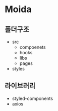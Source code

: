 # Moida

## 폴더구조

-   src
    -   compoenets
    -   hooks
    -   libs
    -   pages
-   styles

## 라이브러리

-   styled-components
-   axios
